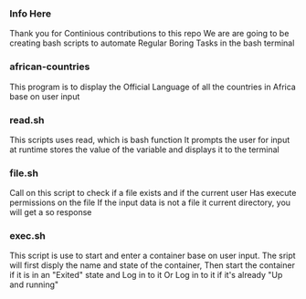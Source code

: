### Info Here
  Thank you for Continious contributions to this repo
  We are are going to be creating bash scripts to automate
  Regular Boring Tasks in the bash terminal

### african-countries
This program is to display the Official Language of all the countries in Africa base on user input

### read.sh
  This scripts uses read, which is  bash function
  It prompts the user for input at runtime
  stores the value of the variable and displays it to the terminal

### file.sh
  Call on this script to check if a file exists and if the current user
  Has execute permissions on the file
  If the input data is not a file it current directory, you will get a so response
  
### exec.sh
  This script is use to start and enter a container base on user input.
  The sript will first disply the name and state of the container,
  Then start the container if it is in an "Exited" state and Log in to it
  Or Log in to it if it's already "Up and running"

